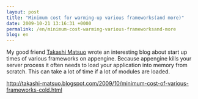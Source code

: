 ```yaml
---
layout: post
title: "Minimum cost for warming-up various frameworks(and more)"
date: 2009-10-21 13:16:31 +0000
permalink: /en/minimum-cost-warming-various-frameworksand-more
blog: en
---
```


My good friend [Takashi Matsuo](http://takashi-matsuo.blogspot.com/)
wrote an interesting blog about start up times of various frameworks on
appengine. Because appengine kills your server process it often needs to
load your application into memory from scratch. This can take a lot of
time if a lot of modules are loaded.

<http://takashi-matsuo.blogspot.com/2009/10/minimum-cost-of-various-frameworks-cold.html>
